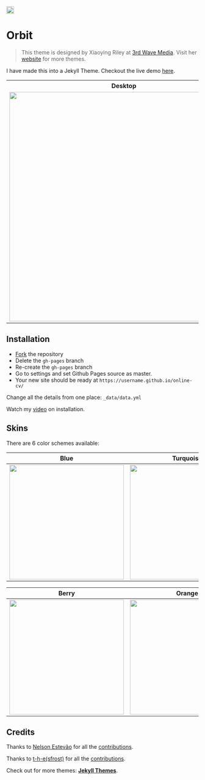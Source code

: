 <a href="https://jekyll-themes.com">
<img src="https://img.shields.io/badge/featured%20on-JT-red.svg" height="20" alt="Jekyll Themes Shield" >
</a>

# Orbit

> This theme is designed by Xiaoying Riley at [3rd Wave Media](http://themes.3rdwavemedia.com/).
> Visit her [website](http://themes.3rdwavemedia.com/) for more themes.

I have made this into a Jekyll Theme. Checkout the live demo [here](https://online-cv.webjeda.com).

<table>
  <tr>
    <th>Desktop</th>
    <th>Mobile</th>
  </tr>
  <tr>
    <td>
        <img src="https://online-cv.webjeda.com/assets/images/desktop.png?raw=true" width="600"/>
    </td>
    <td>
        <img src="https://online-cv.webjeda.com/assets/images/mobile.png?raw=true" width="250"/>
    </td>
  </tr>
</table>

## Installation

- [Fork](https://github.com/sharu725/online-cv/fork) the repository
- Delete the `gh-pages` branch
- Re-create the `gh-pages` branch
- Go to settings and set Github Pages source as master.
- Your new site should be ready at `https://username.github.io/online-cv/`

Change all the details from one place: `_data/data.yml`

Watch my [video](https://www.youtube.com/embed/T2nx6tj-ZH4) on installation.

## Skins

There are 6 color schemes available:

| Blue                                                                          | Turquoise                                                                          | Green                                                                          |
| ----------------------------------------------------------------------------- | ---------------------------------------------------------------------------------- | ------------------------------------------------------------------------------ |
| <img src="https://online-cv.webjeda.com/assets/images/blue.jpg" width="300"/> | <img src="https://online-cv.webjeda.com/assets/images/turquoise.jpg" width="300"/> | <img src="https://online-cv.webjeda.com/assets/images/green.jpg" width="300"/> |

| Berry                                                                          | Orange                                                                          | Ceramic                                                                          |
| ------------------------------------------------------------------------------ | ------------------------------------------------------------------------------- | -------------------------------------------------------------------------------- |
| <img src="https://online-cv.webjeda.com/assets/images/berry.jpg" width="300"/> | <img src="https://online-cv.webjeda.com/assets/images/orange.jpg" width="300"/> | <img src="https://online-cv.webjeda.com/assets/images/ceramic.jpg" width="300"/> |

## Credits

Thanks to [Nelson Estevão](https://github.com/nelsonmestevao) for all the [contributions](https://github.com/sharu725/online-cv/commits?author=nelsonmestevao).

Thanks to [t-h-e(sfrost)](https://github.com/t-h-e) for all the [contributions](https://github.com/sharu725/online-cv/commits?author=t-h-e).

Check out for more themes: [**Jekyll Themes**](http://jekyll-themes.com).
